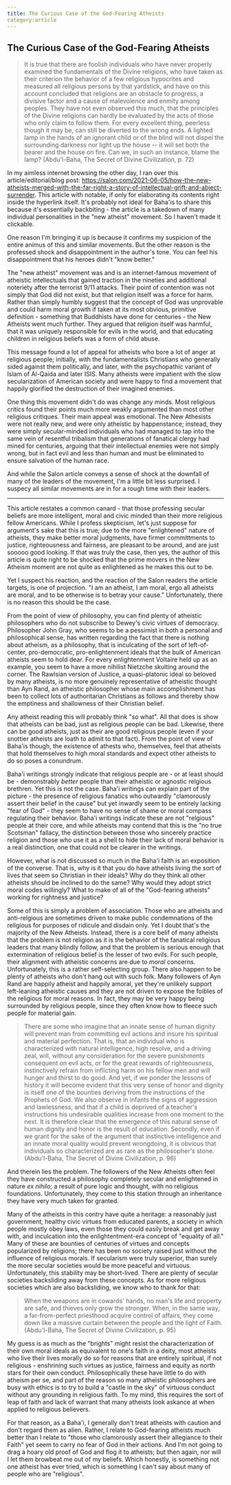 ```yaml
---
title: The Curious Case of the God-Fearing Atheists
category:article
---
```


## The Curious Case of the God-Fearing Atheists

> It is true that there are foolish individuals who have never properly 
> examined the fundamentals of the Divine religions, who have taken as 
> their criterion the behavior of a few religious hypocrites and measured 
> all religious persons by that yardstick, and have on this account 
> concluded that religions are an obstacle to progress, a divisive factor 
> and a cause of malevolence and enmity among peoples. They have not 
> even observed this much, that the principles of the Divine religions 
> can hardly be evaluated by the acts of those who only claim to 
> follow them. For every excellent thing, peerless though it may be, 
> can still be diverted to the wrong ends. A lighted lamp in the hands 
> of an ignorant child or of the blind will not dispel the surrounding 
> darkness nor light up the house -- it will set both the bearer and 
> the house on fire. Can we, in such an instance, blame the lamp?
>      (Abdu'l-Baha, The Secret of Divine Civilization, p. 72)

In my aimless internet browsing the other day, I ran over this
article/editorial/blog post:
https://salon.com/2021-06-05/how-the-new-atheists-merged-with-the-far-right-a-story-of-intellectual-grift-and-abject-surrender.
This article with notable, if only for elaborating its contents right
inside the hyperlink itself. It's probably not ideal for Baha'is to share
this because it's essentially backbiting - the article is a takedown of
many individual personalities in the "new atheist" movement. So I haven't
made it clickable. 

One reason I'm bringing it up is because it confirms my suspicion of
the entire animus of this and similar movements.
But the other reason is the professed shock and disappointment in the 
author's tone. You can feel his disappointment that his heroes didn't
"know better."

The "new atheist" movement was and is an internet-famous movement of
atheistic intellectuals that gained traction in the nineties and additional
noteriety after the terrorist 9/11 attacks. Their point of contention
was not simply that God did not exist, but that religion itself was a
force for harm. Rather than simply humbly suggest that the concept of
God was unprovable and could harm moral growth if taken at its most
obvious, primitive definition - something that Buddhists have done for
centuries - the New Atheists went much further. They argued that religion
itself was harmful, that it was uniquely responsible for evils in the
world, and that educating children in religious beliefs was a form
of child abuse.

This message found a lot of appeal for atheists who bore a lot of
anger at religious people; initially, with the fundamentalists Christians
who generally sided against them politically, and later, with the
psychopathic variant of Islam of Al-Qaida and later ISIS. Many atheists
were impatient with the slow secularization of American society and
were happy to find a movement that happily glorified the destruction of their
imagined enemies.

One thing this movement didn't do was change any minds. Most religious critics
found their points much more weakly argumented than most other
religious critiques. Their main appeal was emotional. The New Athesists
were not really new, and were only atheistic by happenstance; instead, they
were simply secular-minded individuals who had managed to tap 
into the same vein of resentful tribalism that
generations of fanatical clergy had mined for centuries, arguing that
their intellectual enemies were not simply wrong, but in fact evil
and less than human and must be eliminated to ensure salvation of
the human race.

And while the Salon article conveys a sense of shock at the downfall of
many of the leaders of the movement, I'm a little bit less surprised.
I suspecy all similar movements are in for a rough time with their leaders.

-----------------------------------------------

This article restates a common canard - that those professing secular beliefs
are more intelligent, moral and civic minded than their more religious fellow
Americans. While I profess skepticism, let's just suppose for argument's sake
that this is true; due to the more "enlightened" nature of atheists,
they make better moral judgments, have firmer committments to justice,
righteousness and fairness, are pleasant to be around, and are
just sooooo good looking.
If that was truly the case, then yes, the author of this article is quite
right to be shocked that the prime movers in the New Atheism moment are
not quite as enlightened as he makes this out to be. 

Yet I suspect his reaction, and
the reaction of the Salon readers the article targets, is one of projection.
"I am an atheist, I am moral, ergo all atheists are moral, and to be otherwise
is to betray your cause." Unfortunately, there is no reason this should be
the case.

From the point of view of philosophy, you can find plenty of atheistic
philosophers who do not subscribe to
Dewey's civic virtues of democracy.
Philosopher John Gray, who seems to be a pessimist in both
a personal and philosophical sense, has written regarding the fact that
there is nothing about atheism, as a philosophy, that is inculcating of the
sort of left-of-center, pro-democratic, pro-enlightenment ideals that the bulk
of American atheists seem to hold dear. For every enlightenment Voltaire
held up as an example,
you seem to have a more nihilist Nietzche skulting around the corner. The
Rawlsian version of Justice, a quasi-platonic ideal so beloved by many atheists,
is no more genuinely representative of atheistic thought than Ayn Rand, an
atheistic philosopher whose main accomplishment has been to collect lots
of authoritarian Christians as follows and thereby show the emptiness
and shallowness of their Christian belief.

Any atheist reading this will probably think "so what". All that does is
show that atheists can be bad, just as religious people can be bad. Likewise,
there can be good atheists, just as their are good religious people (even if 
your snottier atheists are loath to admit to that fact).
From the point of view of Baha'is though, the existence of athests who, themselves,
feel that atheists that hold themselves to high moral standards and expect
other atheists to do so poses a conundrum.

Baha'i writings strongly indicate that religious people are - or at least
should be - demonstrably _better_ people than their atheistic or agnostic
relgious brethren. Yet this is not the case.
Baha'i writings can explain part of the picture - the presence of religious fanatics
who outwardly "clamorously assert their belief in the cause" but yet
inwardly seem to be
entirely lacking "fear of God" - they seem to have no sense
of shame or moral compass regulating their behavior. Baha'i writings indicate
these are not "relgious" people at their core, and while atheists may contend
that this is the "no true Scotsman" fallacy, the distinction between those
who sincerely practice religion and those who use it as a shell to hide their
lack of moral behavior is a real distinction, one that could not be clearer
in the writings.

However, what is not discussed so much in the Baha'i faith is an exposition of the
converse. That is, why is it that you do have atheists living the sort of
lives that seem so Christian in their ideals? Why do they think all other
atheists should be inclined to do the same? Why would they adopt
strict moral codes willingly? What to make of all of the "God-fearing
atheists" working for rightness and justice?

Some of this is simply a problem of association. Those who are atheists and
anti-relgious are sometimes driven to make public condemnations of the religious
for purposes of ridicule and disdain only. Yet I doubt that's the majority of
the New Atheists. Instead, there is a core belif of many atheists
that the problem is not religion as it is the behavior of the fanatical
religious leaders that many blindly follow, and that the problem is serious enough
that extermination of religious belief is the lesser of two evils. 
For such people, their alignment with atheistic concerns
are due to _moral_ concerns. Unfortunately, this is a rather self-selecting
group. There also happen to be plenty of atheists who don't hang out with such folk.
Many followers of
Ayn Rand are happily atheist and happily amoral, yet they're unlikely support
left-leaning atheistic causes and they are not driven to expose
the foibles of the religious for moral reasons. In fact, they may be very
happy being surrounded by religious people, since they often know how to
fleece such people for material gain.

> There are some who imagine that an innate sense of human dignity 
> will prevent man from committing evil actions and insure his spiritual 
> and material perfection. That is, that an individual who is characterized 
> with natural intelligence, high resolve, and a driving zeal, will, 
> without any consideration for the severe punishments consequent on evil 
> acts, or for the great rewards of righteousness, instinctively refrain 
> from inflicting harm on his fellow men and will hunger and thirst to do 
> good. And yet, if we ponder the lessons of history it will become evident 
> that this very sense of honor and dignity is itself one of the bounties 
> deriving from the instructions of the Prophets of God. We also observe 
> in infants the signs of aggression and lawlessness, and that if a child 
> is deprived of a teacher's instructions his undesirable qualities 
> increase from one moment to the next. It is therefore clear that the 
> emergence of this natural sense of human dignity and honor is the result 
> of education. Secondly, even if we grant for the sake of the argument 
> that instinctive intelligence and an innate moral quality would prevent 
> wrongdoing, it is obvious that individuals so characterized are as rare 
> as the philosopher's stone.
>           (Abdu'l-Baha, The Secret of Divine Civilization, p. 96)

And therein lies the problem. The followers of the New Atheists often
feel they have constructed a philosophy completely secular and enlightened
in nature _ex nihilo_; a result of pure logic and thought, with no
religious foundations. Unfortunately, they come to this station through
an inheritance they have very much taken for granted.

Many of the atheists in this contry have quite a heritage: a reasonably just
government, healthy civic virtues from educated parents, a society in
which people mostly obey laws, even those they could easily break and
get away with, and inculcation into the enlightentment-era concept of
"equality of all." Many of these are bounties of centuries of virtues and
concepts popularized by religions; there has been no society raised just
without the influence of religious morals. If secularism were truly
superior, than surely the more secular societies would be more peaceful
and virtuous. Unfortunately, this stability may be short-lived. There are
plenty of secular societies backsliding away from these concepts. As
for more religious societies which are also backsliding, we know who to
thank for that:

> When the weapons are in cowards' hands, no man's life and property are 
> safe, and thieves only grow the stronger. When, in the same way, a 
> far-from-perfect priesthood acquire control of affairs, they come down 
> like a massive curtain between the people and the light of Faith.
>           (Abdu'l-Baha, The Secret of Divine Civilization, p. 95)

My guess is as much as the "brights" might resist the characterization
of their own moral ideals as equivalent to one's
faith in a deity, most atheists who live their lives morally do so
for reasons that are entirely spiritual, if not religious - enshrining
such virtues as justice, fairness and equity as north stars for
their own conduct. Philosophically
these have little to do with atheism per se, and part of the reason so
many atheistic philosophers are busy with ethics is to try to build
a "castle in the sky" of virtuous conduct without any grounding in
religious faith. To my mind, this requires the sort of leap of faith
and lack of warrant that many atheists look askance at when applied
to religious believers.

For that reason, as a Baha'i, I generally don't treat atheists with
caution and don't regard them as alien. Rather, I relate to God-fearing atheists much better
than I relate to "those who clamorously assert their allegiance to
their Faith" yet seem to carry no fear of God in their actions. And
I'm not going to drag a hoary old proof of God and flog it to atheists;
but then again, nor will I let them browbeat me out of my beliefs. Which
honestly, is something not one atheist has ever tried, which is
something I can't say about many of people who are "religious".
